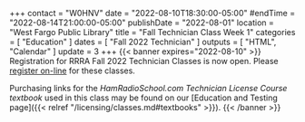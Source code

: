 +++
contact = "W0HNV"
date = "2022-08-10T18:30:00-05:00"
#endTime = "2022-08-14T21:00:00-05:00"
publishDate = "2022-08-01"
location = "West Fargo Public Library"
title = "Fall Technician Class Week 1"
categories = [ "Education" ]
dates = [ "Fall 2022 Technician" ]
outputs = [ "HTML", "Calendar" ]
update = 3
+++
{{< banner expires="2022-08-10" >}}
Registration for RRRA Fall 2022 Technician Classes is now open. Please
[register on-line](https://www.eventbrite.com/e/class-preparation-for-passing-the-fcc-amateur-radio-technician-class-test-tickets-393444461977)
for these classes. 

Purchasing links for the *HamRadioSchool.com Technician License Course
textbook* used in this class may be found on our
[Education and Testing page]({{< relref "/licensing/classes.md#textbooks" >}}).
{{< /banner >}}
